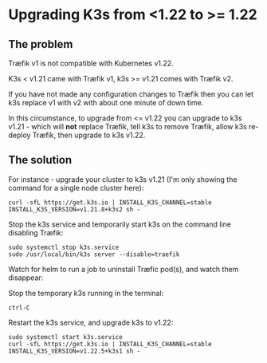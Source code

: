 # Upgrading K3s from <1.22 to >= 1.22

## The problem

Træfik v1 is not compatible with Kubernetes v1.22.

K3s < v1.21 came with Træfik v1, k3s >= v1.21 comes with Træfik v2.

If you have not made any configuration changes to Træfik then you can let k3s replace v1 with v2 with about one minute of down time.

In this circumstance, to upgrade from <= v1.22 you can upgrade to k3s v1.21 - which will **not** replace Træfik, tell k3s to remove Træfik, allow k3s re-deploy Træfik, then upgrade to k3s v1.22.

## The solution

For instance - upgrade your cluster to k3s v1.21 (I'm only showing the command for a single node cluster here):

    curl -sfL https://get.k3s.io | INSTALL_K3S_CHANNEL=stable INSTALL_K3S_VERSION=v1.21.8+k3s2 sh -

Stop the k3s service and temporarily start k3s on the command line disabling Træfik:

    sudo systemctl stop k3s.service
    sudo /usr/local/bin/k3s server --disable=traefik

Watch for helm to run a job to uninstall Træfic pod(s), and watch them disappear:

Stop the temporary k3s running in the terminal:

    ctrl-C

Restart the k3s service, and upgrade k3s to v1.22:

    sudo systemctl start k3s.service
    curl -sfL https://get.k3s.io | INSTALL_K3S_CHANNEL=stable INSTALL_K3S_VERSION=v1.22.5+k3s1 sh -
